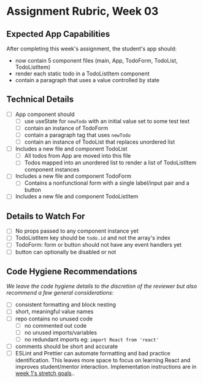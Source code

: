 # Assignment Rubric, Week 03

## Expected App Capabilities

After completing this week's assignment, the student's app should:

- now contain 5 component files (main, App, TodoForm, TodoList, TodoListItem)
- render each static todo in a TodoListItem component
- contain a paragraph that uses a value controlled by state

## Technical Details

- [ ] App component should
  - [ ] use useState for `newTodo` with an initial value set to some test text
  - [ ] contain an instance of TodoForm
  - [ ] contain a paragraph tag that uses `newTodo`
  - [ ] contain an instance of TodoList that replaces unordered list
- [ ] Includes a new file and component TodoList
  - [ ] All todos from App are moved into this file
  - [ ] Todos mapped into an unordered list to render a list of TodoListItem component instances
- [ ] Includes a new file and component TodoForm
  - [ ] Contains a nonfunctional form with a single label/input pair and a button
- [ ] Includes a new file and component TodoListItem

## Details to Watch For

- [ ] No props passed to any component instance yet
- [ ] TodoListItem key should be `todo.id` and not the array's index
- [ ] TodoForm: form or button should not have any event handlers yet
- [ ] button can optionally be disabled or not

## Code Hygiene Recommendations

*We leave the code hygiene details to the discretion of the reviewer but also recommend a few general considerations:*

- [ ] consistent formatting and block nesting
- [ ] short, meaningful value names
- [ ] repo contains no unused code
  - [ ] no commented out code
  - [ ] no unused imports/variables
  - [ ] no redundant imports eg: `import React from 'react'`
- [ ] comments should be short and accurate
- [ ] ESLint and Prettier can automate formatting and bad practice identification. This leaves more space to focus on learning React and improves student/mentor interaction. Implementation instructions are in [week 1's stretch goals](https://github.com/Code-the-Dream-School/react-curriculum-v3/blob/main/learns-app-content/assignments/week-01.md#stretch-goals-instructions-optional)..
